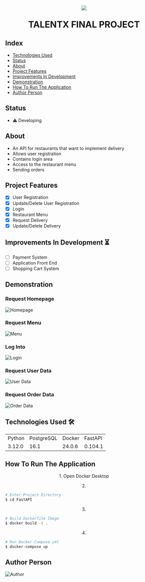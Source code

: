 <h1 align="center">
<img src="./src/assets/api_logo.png"/>
<p>TALENTX FINAL PROJECT</p>
</h1>

## Index

- <a href="#-technologies-used"> Technologies Used </a>
- <a href="#-status"> Status </a>
- <a href="#-about"> About </a>
- <a href="#-project-features"> Project Features </a>
- <a href="#-improvements-in-development"> Improvements In Development </a>
- <a href="#-demonstration"> Demonstration </a>
- <a href="#-how-to-run-the-application"> How To Run The Application </a>
- <a href="#-author-person"> Author Person </a>

## Status

- ⚠️ Developing

## About

- An API for restaurants that want to implement delivery
- Allows user registration
- Contains login area
- Access to the restaurant menu
- Sending orders


## Project Features

- [x] User Registration
- [x] Update/Delete User Registration
- [x] Login
- [x] Restaurant Menu
- [x] Request Delivery
- [x] Update/Delete Delivery

## Improvements In Development ⏳

- [ ] Payment System
- [ ] Application Front End
- [ ] Shopping Cart System

## Demonstration

### Request Homepage
![Homepage](./src/assets/api_homepage.png)
### Request Menu
![Menu](./src/assets/api_menu.png)
### Log Into
![Login](./src/assets/api_login.png)
### Request User Data
![User Data](./src/assets/api_user_data.png)
### Request Order Data
![Order Data](./src/assets/api_order.png)

## Technologies Used 🛠️

<table>
  <tr>
    <td>Python</td>
    <td>PostgreSQL</td>
    <td>Docker</td>
    <td>FastAPI</td>
  </tr>
  <tr>
    <td>3.12.0</td>
    <td>16.1</td>
    <td>24.0.6</td>
    <td>0.104.1</td>
  </tr>
</table>

## How To Run The Application

<p align="center">1. Open Docker Desktop</p>

<p align="center">2.</p>

```bash
# Enter Project Directory
$ cd FastAPI
```
<p align="center">3.</p>

```bash
# Build Dockerfile Image
$ docker build -t .
```
<p align="center">4.</p>

```bash
# Run Docker-Compose.yml
$ docker-compose up
```

## Author Person

![Author](./src/assets/api_author.png)
